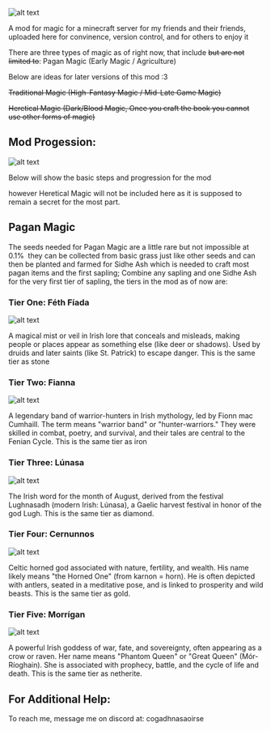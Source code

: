 ![alt text](https://github.com/saoirse-ig/TDC/blob/master/src/main/resources/assets/saoirsemod/TDC_Banner.png.png "The Dark Carnival")


A mod for magic for a minecraft server for my friends and their friends, uploaded here for convinence, version control, and for others to enjoy it

There are three types of magic as of right now, that include ~~but are not limited to~~:
Pagan Magic (Early Magic / Agriculture)



Below are ideas for later versions of this mod :3

~~Traditional Magic (High-Fantasy Magic / Mid-Late Game Magic)~~

~~Heretical Magic (Dark/Blood Magic, Once you craft the book you cannot use other forms of magic)~~



## Mod Progession:

![alt text](https://github.com/saoirse-ig/TDC/blob/master/src/main/resources/assets/saoirsemod/textures/item/unused_wall.png)

Below will show the basic steps and progression for the mod


however Heretical Magic will not be included here as it is supposed to
remain a secret for the most part.


## Pagan Magic


The seeds needed for Pagan Magic are a little rare but not impossible at 0.1% 
they can be collected from basic grass just like other seeds and can then be planted
and farmed for Sidhe Ash which is needed to craft most pagan items and the first sapling; Combine any sapling and one Sidhe Ash for the very first tier of sapling, the tiers in the mod as of now are:


### Tier One: Féth Fíada
![alt text](https://github.com/saoirse-ig/TDC/blob/master/src/main/resources/assets/saoirsemod/textures/item/pagan_t1_ingot_unused.png)

A magical mist or veil in Irish lore that conceals and misleads, making people or places appear as something else (like deer or shadows). Used by druids and later saints (like St. Patrick) to escape danger. This is the same tier as stone



### Tier Two: Fianna
![alt text](https://github.com/saoirse-ig/TDC/blob/master/src/main/resources/assets/saoirsemod/textures/item/pagan_t2_ingot_unused.png)

A legendary band of warrior-hunters in Irish mythology, led by Fionn mac Cumhaill. The term means "warrior band" or "hunter-warriors." They were skilled in combat, poetry, and survival, and their tales are central to the Fenian Cycle. This is the same tier as iron



### Tier Three: Lúnasa
![alt text](https://github.com/saoirse-ig/TDC/blob/master/src/main/resources/assets/saoirsemod/textures/item/pagan_t3_ingot_unused.png)

The Irish word for the month of August, derived from the festival Lughnasadh (modern Irish: Lúnasa), a Gaelic harvest festival in honor of the god Lugh. This is the same tier as diamond.



### Tier Four: Cernunnos
![alt text](https://github.com/saoirse-ig/TDC/blob/master/src/main/resources/assets/saoirsemod/textures/item/pagan_t4_ingot_unused.png)

Celtic horned god associated with nature, fertility, and wealth. His name likely means "the Horned One" (from karnon = horn). He is often depicted with antlers, seated in a meditative pose, and is linked to prosperity and wild beasts. This is the same tier as gold.



### Tier Five: Morrígan
![alt text](https://github.com/saoirse-ig/TDC/blob/master/src/main/resources/assets/saoirsemod/textures/item/pagan_t5_ingot_unused.png)

A powerful Irish goddess of war, fate, and sovereignty, often appearing as a crow or raven. Her name means "Phantom Queen" or "Great Queen" (Mór-Ríoghain). She is associated with prophecy, battle, and the cycle of life and death. This is the same tier as netherite.




## For Additional Help:

To reach me, message me on discord at: cogadhnasaoirse
